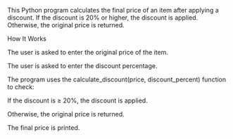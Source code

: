 This Python program calculates the final price of an item after applying a discount.
If the discount is 20% or higher, the discount is applied. Otherwise, the original price is returned.

 How It Works

The user is asked to enter the original price of the item.

The user is asked to enter the discount percentage.

The program uses the calculate_discount(price, discount_percent) function to check:

If the discount is ≥ 20%, the discount is applied.

Otherwise, the original price is returned.

The final price is printed.